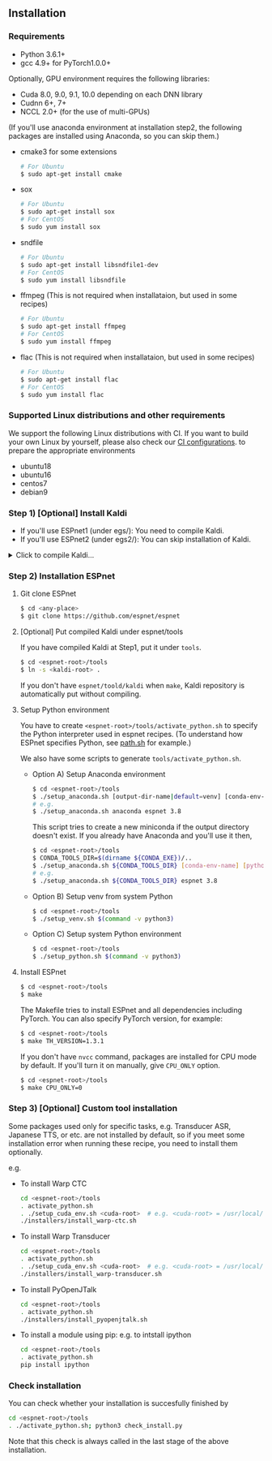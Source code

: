 ## Installation
### Requirements

- Python 3.6.1+
- gcc 4.9+ for PyTorch1.0.0+

Optionally, GPU environment requires the following libraries:

- Cuda 8.0, 9.0, 9.1, 10.0 depending on each DNN library
- Cudnn 6+, 7+
- NCCL 2.0+ (for the use of multi-GPUs)

(If you'll use anaconda environment at installation step2,
the following packages are installed using Anaconda, so you can skip them.)

- cmake3 for some extensions
    ```sh
    # For Ubuntu
    $ sudo apt-get install cmake
    ```
- sox
    ```sh
    # For Ubuntu
    $ sudo apt-get install sox
    # For CentOS
    $ sudo yum install sox
    ```
- sndfile
    ```sh
    # For Ubuntu
    $ sudo apt-get install libsndfile1-dev
    # For CentOS
    $ sudo yum install libsndfile
    ```
- ffmpeg (This is not required when installataion, but used in some recipes)
    ```sh
    # For Ubuntu
    $ sudo apt-get install ffmpeg
    # For CentOS
    $ sudo yum install ffmpeg
    ```
- flac (This is not required when installataion, but used in some recipes)
    ```sh
    # For Ubuntu
    $ sudo apt-get install flac
    # For CentOS
    $ sudo yum install flac
    ```

### Supported Linux distributions and other requirements

We support the following Linux distributions with CI. If you want to build your own Linux by yourself,
please also check our [CI configurations](https://github.com/espnet/espnet/blob/master/.circleci/config.yml).
to prepare the appropriate environments

- ubuntu18
- ubuntu16
- centos7
- debian9


### Step 1) [Optional] Install Kaldi
- If you'll use ESPnet1 (under egs/): You need to compile Kaldi.  
- If you'll use ESPnet2 (under egs2/): You can skip installation of Kaldi.

<details><summary>Click to compile Kaldi...</summary><div>


Related links:
- [Kaldi Github](https://github.com/kaldi-asr/kaldi)
- [Kaldi Documentation](https://kaldi-asr.org/)
  - [Downloading and installing Kaldi](https://kaldi-asr.org/doc/install.html)
  - [The build process (how Kaldi is compiled)](https://kaldi-asr.org/doc/build_setup.html)
- [Kaldi INSTALL](https://github.com/kaldi-asr/kaldi/blob/master/INSTALL)

Kaldi's requirements:
- OS: Ubuntu, CentOS, MacOSX, Windows, Cygwin, etc.
- GCC >= 4.7

1. Git clone Kaldi

    ```sh
    $ cd <any-place>
    $ git clone https://github.com/kaldi-asr/kaldi
    ```
1. Install tools

    ```sh
    $ cd <kaldi-root>/tools
    $ make -j <NUM-CPU>
    ```
    1. Select BLAS library from ATLAS, OpenBLAS, or MKL

    - OpenBLAS

    ```sh
    $ cd <kaldi-root>/tools
    $ ./extras/install_openblas.sh
    ```
    - MKL (You need sudo privilege)

    ```sh
    $ cd <kaldi-root>/tools
    $ sudo ./extras/install_mkl.sh
    ```
    - ATLAS (You need sudo privilege)

    ```sh
    # Ubuntu
    $ sudo apt-get install libatlas-base-dev
    ```

1. Compile Kaldi & install

    ```sh
    $ cd <kaldi-root>/src
    # [By default MKL is used] ESPnet uses only feature extractor, so you can disable CUDA
    $ ./configure --use-cuda=no
    # [With OpenBLAS]
    # $ ./configure --openblas-root=../tools/OpenBLAS/install --use-cuda=no
    # If you'll use CUDA
    # ./configure --cudatk-dir=/usr/local/cuda-10.0
    $ make -j clean depend; make -j <NUM-CPU>
    ```
We also have [prebuilt Kaldi binaries](https://github.com/espnet/espnet/blob/master/ci/install_kaldi.sh).

</div></details>

### Step 2) Installation ESPnet
1. Git clone ESPnet
    ```sh
    $ cd <any-place>
    $ git clone https://github.com/espnet/espnet
    ```
1. [Optional] Put compiled Kaldi under espnet/tools

    If you have compiled Kaldi at Step1, put it under `tools`.


    ```sh
    $ cd <espnet-root>/tools
    $ ln -s <kaldi-root> .
    ```
    
    If you don't have `espnet/toold/kaldi` when `make`, Kaldi repository is automatically put without compiling.
1. Setup Python environment

    You have to create `<espnet-root>/tools/activate_python.sh` to specify the Python interpreter used in espnet recipes.
    (To understand how ESPnet specifies Python, see [path.sh](https://github.com/espnet/espnet/blob/master/egs2/TEMPLATE/asr1/path.sh) for example.)

    We also have some scripts to generate `tools/activate_python.sh`.

    - Option A) Setup Anaconda environment

        ```sh
        $ cd <espnet-root>/tools
        $ ./setup_anaconda.sh [output-dir-name|default=venv] [conda-env-name|default=root] [python-version|default=none]
        # e.g.
        $ ./setup_anaconda.sh anaconda espnet 3.8
        ```

        This script tries to create a new miniconda if the output directory doesn't exist.
        If you already have Anaconda and you'll use it then,

        ```sh
        $ cd <espnet-root>/tools
        $ CONDA_TOOLS_DIR=$(dirname ${CONDA_EXE})/..
        $ ./setup_anaconda.sh ${CONDA_TOOLS_DIR} [conda-env-name] [python-version]
        # e.g.
        $ ./setup_anaconda.sh ${CONDA_TOOLS_DIR} espnet 3.8
        ```

    - Option B) Setup venv from system Python

        ```sh
        $ cd <espnet-root>/tools
        $ ./setup_venv.sh $(command -v python3)
        ```

    - Option C) Setup system Python environment

        ```sh
        $ cd <espnet-root>/tools
        $ ./setup_python.sh $(command -v python3)
        ```
1. Install ESPnet

    ```sh
    $ cd <espnet-root>/tools
    $ make
    ```

    The Makefile tries to install ESPnet and all dependencies including PyTorch.
    You can also specify PyTorch version, for example:

    ```sh
    $ cd <espnet-root>/tools
    $ make TH_VERSION=1.3.1
    ```

    If you don't have `nvcc` command, packages are installed for CPU mode by default.
    If you'll turn it on manually, give `CPU_ONLY` option.

    ```sh
    $ cd <espnet-root>/tools
    $ make CPU_ONLY=0
    ```

### Step 3) [Optional] Custom tool installation
Some packages used only for specific tasks, e.g. Transducer ASR, Japanese TTS, or etc. are not installed by default, 
so if you meet some installation error when running these recipe, you need to install them optionally.


e.g. 

- To install Warp CTC
    ```sh
    cd <espnet-root>/tools
    . activate_python.sh
    . ./setup_cuda_env.sh <cuda-root>  # e.g. <cuda-root> = /usr/local/cuda
    ./installers/install_warp-ctc.sh
    ```
- To install Warp Transducer
    ```sh
    cd <espnet-root>/tools
    . activate_python.sh
    . ./setup_cuda_env.sh <cuda-root>  # e.g. <cuda-root> = /usr/local/cuda
    ./installers/install_warp-transducer.sh
    ```
- To install PyOpenJTalk
    ```sh
    cd <espnet-root>/tools
    . activate_python.sh
    ./installers/install_pyopenjtalk.sh
    ```
- To install a module using pip: e.g. to intstall ipython
    ```sh
    cd <espnet-root>/tools
    . activate_python.sh
    pip install ipython
    ```

### Check installation
You can check whether your installation is succesfully finished by
```sh
cd <espnet-root>/tools
. ./activate_python.sh; python3 check_install.py
```
Note that this check is always called in the last stage of the above installation.
